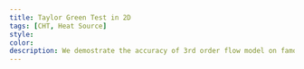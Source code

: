 ```yaml
---
title: Taylor Green Test in 2D
tags: [CHT, Heat Source]
style: 
color: 
description: We demostrate the accuracy of 3rd order flow model on famous test problem.
---
```



